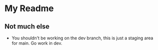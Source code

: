 # My Readme

## Not much else

 - You shouldn't be working on the dev branch, this is just a staging area for main. Go work in dev.
 